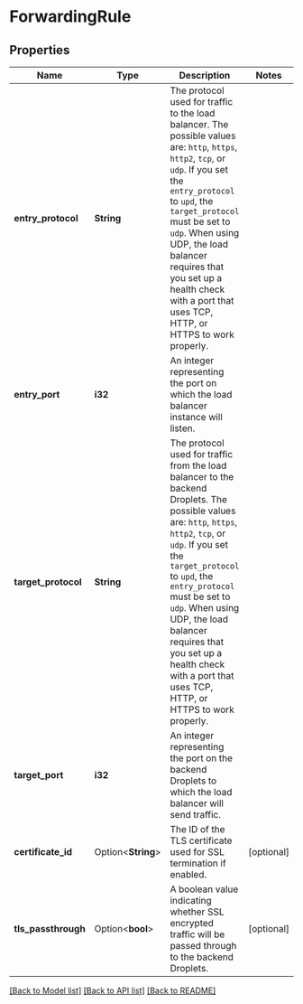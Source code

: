 # ForwardingRule

## Properties

Name | Type | Description | Notes
------------ | ------------- | ------------- | -------------
**entry_protocol** | **String** | The protocol used for traffic to the load balancer. The possible values are: `http`, `https`, `http2`, `tcp`, or `udp`. If you set the  `entry_protocol` to `upd`, the `target_protocol` must be set to `udp`.  When using UDP, the load balancer requires that you set up a health  check with a port that uses TCP, HTTP, or HTTPS to work properly.  | 
**entry_port** | **i32** | An integer representing the port on which the load balancer instance will listen. | 
**target_protocol** | **String** | The protocol used for traffic from the load balancer to the backend Droplets. The possible values are: `http`, `https`, `http2`, `tcp`, or `udp`. If you set the `target_protocol` to `upd`, the `entry_protocol` must be set to  `udp`. When using UDP, the load balancer requires that you set up a health  check with a port that uses TCP, HTTP, or HTTPS to work properly.  | 
**target_port** | **i32** | An integer representing the port on the backend Droplets to which the load balancer will send traffic. | 
**certificate_id** | Option<**String**> | The ID of the TLS certificate used for SSL termination if enabled. | [optional]
**tls_passthrough** | Option<**bool**> | A boolean value indicating whether SSL encrypted traffic will be passed through to the backend Droplets. | [optional]

[[Back to Model list]](../README.md#documentation-for-models) [[Back to API list]](../README.md#documentation-for-api-endpoints) [[Back to README]](../README.md)


